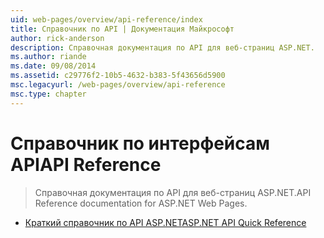 ```yaml
---
uid: web-pages/overview/api-reference/index
title: Справочник по API | Документация Майкрософт
author: rick-anderson
description: Справочная документация по API для веб-страниц ASP.NET.
ms.author: riande
ms.date: 09/08/2014
ms.assetid: c29776f2-10b5-4632-b383-5f43656d5900
msc.legacyurl: /web-pages/overview/api-reference
msc.type: chapter
---
```

<a name="api-reference"></a><span data-ttu-id="2648c-103">Справочник по интерфейсам API</span><span class="sxs-lookup"><span data-stu-id="2648c-103">API Reference</span></span>
====================
> <span data-ttu-id="2648c-104">Справочная документация по API для веб-страниц ASP.NET.</span><span class="sxs-lookup"><span data-stu-id="2648c-104">API Reference documentation for ASP.NET Web Pages.</span></span>


- [<span data-ttu-id="2648c-105">Краткий справочник по API ASP.NET</span><span class="sxs-lookup"><span data-stu-id="2648c-105">ASP.NET API Quick Reference</span></span>](asp-net-web-pages-api-reference.md)
